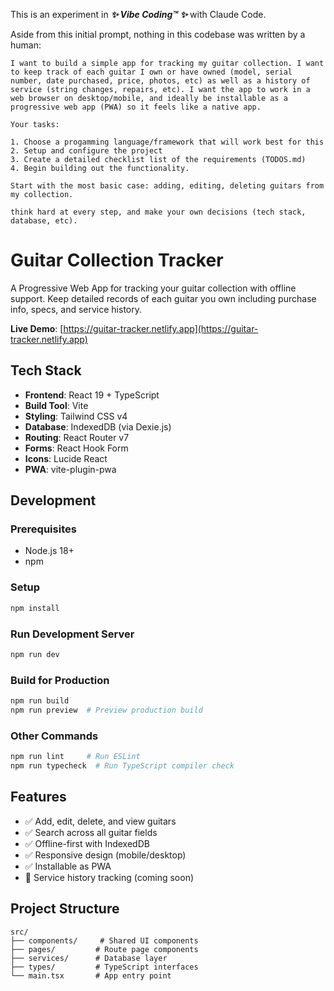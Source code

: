 This is an experiment in _**✨ Vibe Coding™ ✨**_ with Claude Code.

Aside from this initial prompt, nothing in this codebase was written by a human:

```
I want to build a simple app for tracking my guitar collection. I want to keep track of each guitar I own or have owned (model, serial number, date purchased, price, photos, etc) as well as a history of service (string changes, repairs, etc). I want the app to work in a web browser on desktop/mobile, and ideally be installable as a progressive web app (PWA) so it feels like a native app.

Your tasks:

1. Choose a progamming language/framework that will work best for this
2. Setup and configure the project
3. Create a detailed checklist list of the requirements (TODOS.md)
4. Begin building out the functionality.

Start with the most basic case: adding, editing, deleting guitars from my collection.

think hard at every step, and make your own decisions (tech stack, database, etc).
```

# Guitar Collection Tracker

A Progressive Web App for tracking your guitar collection with offline support. Keep detailed records of each guitar you own including purchase info, specs, and service history.

**Live Demo**: [https://guitar-tracker.netlify.app](https://guitar-tracker.netlify.app)

## Tech Stack

- **Frontend**: React 19 + TypeScript
- **Build Tool**: Vite
- **Styling**: Tailwind CSS v4
- **Database**: IndexedDB (via Dexie.js)
- **Routing**: React Router v7
- **Forms**: React Hook Form
- **Icons**: Lucide React
- **PWA**: vite-plugin-pwa

## Development

### Prerequisites
- Node.js 18+
- npm

### Setup
```bash
npm install
```

### Run Development Server
```bash
npm run dev
```

### Build for Production
```bash
npm run build
npm run preview  # Preview production build
```

### Other Commands
```bash
npm run lint     # Run ESLint
npm run typecheck  # Run TypeScript compiler check
```

## Features

- ✅ Add, edit, delete, and view guitars
- ✅ Search across all guitar fields
- ✅ Offline-first with IndexedDB
- ✅ Responsive design (mobile/desktop)
- ✅ Installable as PWA
- 🚧 Service history tracking (coming soon)

## Project Structure

```
src/
├── components/     # Shared UI components
├── pages/         # Route page components
├── services/      # Database layer
├── types/         # TypeScript interfaces
└── main.tsx       # App entry point
```
